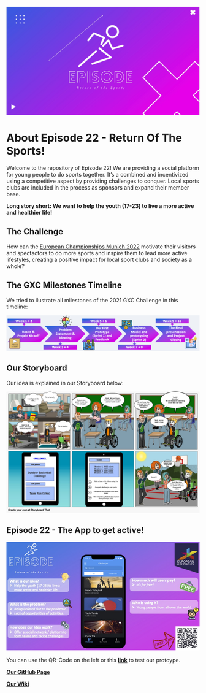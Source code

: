 ![GitHub Logo](https://raw.githubusercontent.com/gxc-int-innovation-challenge21/gxc-team-22/d2e918c0aa8082e751387a61b2cbca71a0f26688/Episode22_Team%20Logo.jpeg?token=AFB65HKCIJEAHFWPKNW6C4DAX7EDW)

# About Episode 22 - Return Of The Sports! 

Welcome to the repository of Episode 22! We are providing a social platform for young people to do sports together. It’s a combined and incentivized using a competitive aspect by providing challenges to conquer. Local sports clubs are included in the process as sponsors and expand their member base.

**Long story short: We want to help the youth (17-23) to live a more active and healthier life!**  


## The Challenge

How can the [European Championships Munich 2022](https://www.europeanchampionships.com/2022munich) motivate their visitors and spectactors to do more sports and inspire them to lead more active lifestyles, creating a positive impact for local sport clubs and society as a whole?


## The GXC Milestones Timeline

We tried to ilustrate all milestones of the 2021 GXC Challenge in this timeline:

![Image](https://raw.githubusercontent.com/gxc-int-innovation-challenge21/gxc-team-22/main/GXC_Milestones.jpg?token=AKP3XZIRCI6GNVGUMGMPUFDAYDI6A)


## Our Storyboard

Our idea is explained in our Storyboard below:

![Image](https://raw.githubusercontent.com/gxc-int-innovation-challenge21/gxc-team-22/57b8c0b6e2e1a4c2bb3611305d12ff36f2c20fab/GXC_Team%2022_Assignement_Storyboard_V3.jpeg?token=AFB65HPO77IU4MIODNZBMY3AX7D72)


## Episode 22 - The App to get active!    

![Image](https://raw.githubusercontent.com/gxc-int-innovation-challenge21/gxc-team-22/main/60sec%20Pitch_Team%2022.jpeg?token=AKP3XZNGFDYUAQXABT6EPSDAYCHIC)


You can use the QR-Code on the left or this **[link](https://exclusive-slip-1184.glideapp.io)** to test our protoype. 

**[Our GitHub Page](https://github.com/gxc-int-innovation-challenge21/gxc-team-22)**

**[Our Wiki](https://github.com/gxc-int-innovation-challenge21/gxc-team-22/wiki)**

